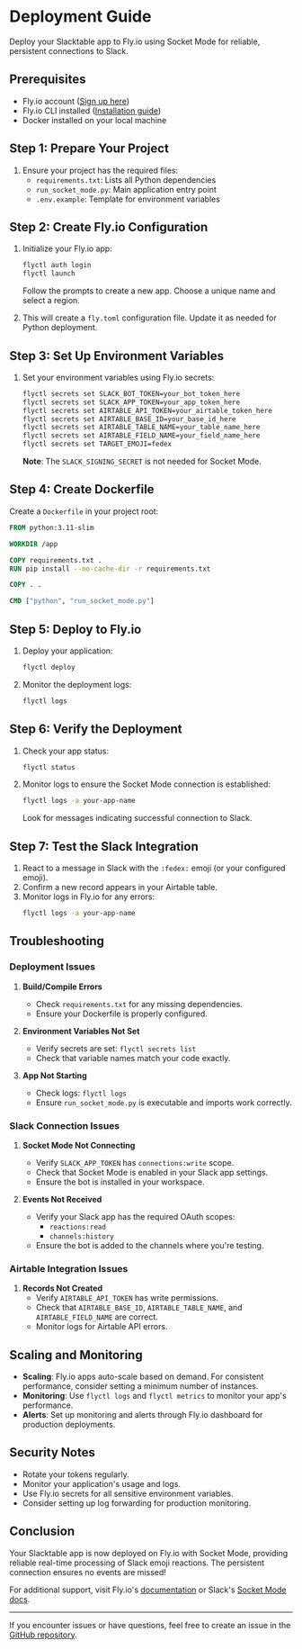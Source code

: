 # Deployment Guide

Deploy your Slacktable app to Fly.io using Socket Mode for reliable, persistent connections to Slack.

## Prerequisites

- Fly.io account ([Sign up here](https://fly.io/app/sign-up))
- Fly.io CLI installed ([Installation guide](https://fly.io/docs/hands-on/install-flyctl/))
- Docker installed on your local machine

## Step 1: Prepare Your Project

1. Ensure your project has the required files:
   - `requirements.txt`: Lists all Python dependencies
   - `run_socket_mode.py`: Main application entry point
   - `.env.example`: Template for environment variables

## Step 2: Create Fly.io Configuration

1. Initialize your Fly.io app:
   ```bash
   flyctl auth login
   flyctl launch
   ```
   Follow the prompts to create a new app. Choose a unique name and select a region.

2. This will create a `fly.toml` configuration file. Update it as needed for Python deployment.

## Step 3: Set Up Environment Variables

1. Set your environment variables using Fly.io secrets:
   ```bash
   flyctl secrets set SLACK_BOT_TOKEN=your_bot_token_here
   flyctl secrets set SLACK_APP_TOKEN=your_app_token_here
   flyctl secrets set AIRTABLE_API_TOKEN=your_airtable_token_here
   flyctl secrets set AIRTABLE_BASE_ID=your_base_id_here
   flyctl secrets set AIRTABLE_TABLE_NAME=your_table_name_here
   flyctl secrets set AIRTABLE_FIELD_NAME=your_field_name_here
   flyctl secrets set TARGET_EMOJI=fedex
   ```

   **Note**: The `SLACK_SIGNING_SECRET` is not needed for Socket Mode.

## Step 4: Create Dockerfile

Create a `Dockerfile` in your project root:

```dockerfile
FROM python:3.11-slim

WORKDIR /app

COPY requirements.txt .
RUN pip install --no-cache-dir -r requirements.txt

COPY . .

CMD ["python", "run_socket_mode.py"]
```

## Step 5: Deploy to Fly.io

1. Deploy your application:
   ```bash
   flyctl deploy
   ```

2. Monitor the deployment logs:
   ```bash
   flyctl logs
   ```

## Step 6: Verify the Deployment

1. Check your app status:
   ```bash
   flyctl status
   ```

2. Monitor logs to ensure the Socket Mode connection is established:
   ```bash
   flyctl logs -a your-app-name
   ```
   Look for messages indicating successful connection to Slack.

## Step 7: Test the Slack Integration

1. React to a message in Slack with the `:fedex:` emoji (or your configured emoji).
2. Confirm a new record appears in your Airtable table.
3. Monitor logs in Fly.io for any errors:
   ```bash
   flyctl logs -a your-app-name
   ```

## Troubleshooting

### Deployment Issues

1. **Build/Compile Errors**
   - Check `requirements.txt` for any missing dependencies.
   - Ensure your Dockerfile is properly configured.

2. **Environment Variables Not Set**
   - Verify secrets are set: `flyctl secrets list`
   - Check that variable names match your code exactly.

3. **App Not Starting**
   - Check logs: `flyctl logs`
   - Ensure `run_socket_mode.py` is executable and imports work correctly.

### Slack Connection Issues

1. **Socket Mode Not Connecting**
   - Verify `SLACK_APP_TOKEN` has `connections:write` scope.
   - Check that Socket Mode is enabled in your Slack app settings.
   - Ensure the bot is installed in your workspace.

2. **Events Not Received**
   - Verify your Slack app has the required OAuth scopes:
     - `reactions:read`
     - `channels:history`
   - Ensure the bot is added to the channels where you're testing.

### Airtable Integration Issues

1. **Records Not Created**
   - Verify `AIRTABLE_API_TOKEN` has write permissions.
   - Check that `AIRTABLE_BASE_ID`, `AIRTABLE_TABLE_NAME`, and `AIRTABLE_FIELD_NAME` are correct.
   - Monitor logs for Airtable API errors.

## Scaling and Monitoring

- **Scaling**: Fly.io apps auto-scale based on demand. For consistent performance, consider setting a minimum number of instances.
- **Monitoring**: Use `flyctl logs` and `flyctl metrics` to monitor your app's performance.
- **Alerts**: Set up monitoring and alerts through Fly.io dashboard for production deployments.

## Security Notes

- Rotate your tokens regularly.
- Monitor your application's usage and logs.
- Use Fly.io secrets for all sensitive environment variables.
- Consider setting up log forwarding for production monitoring.

## Conclusion

Your Slacktable app is now deployed on Fly.io with Socket Mode, providing reliable real-time processing of Slack emoji reactions. The persistent connection ensures no events are missed!

For additional support, visit Fly.io's [documentation](https://fly.io/docs/) or Slack's [Socket Mode docs](https://api.slack.com/apis/connections/socket).

---

If you encounter issues or have questions, feel free to create an issue in the [GitHub repository](https://github.com/Casey-00/Slacktable).

